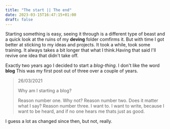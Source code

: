 ```yaml
---
title: "The start || The end"
date: 2023-03-15T16:47:15+01:00
draft: false
---
```


Starting something is easy, seeing it through is a different type of beast and a quick look at the ruins of my __deving__ folder comfirms it. But with time I got better at sticking to  my ideas and projects. It took a while, took some training. It always takes a bit longer that what I think.Having that said I'll revive one idea that didn't take off.

Exactly two years ago I decided to start a _blog-thing_. I don't like the word __blog__  This was my first post out of three over a couple of years.

> 26/03/2021
>
> Why am I starting a blog?
>
>Reason number one. Why not?
>Reason number two. Does it matter what I say?
>Reason number three. I want to. I want to write, because I want to be heard, and if no one hears me thats just as good.

I guess a lot as changed since then, but not, really.
